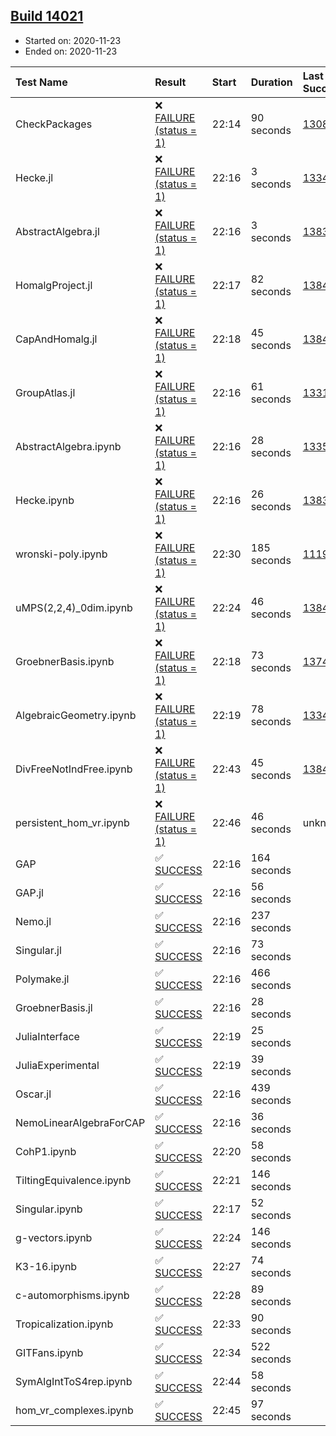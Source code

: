 ## [Build 14021](https://oscarci.mathematik.uni-kl.de/job/oscar/14021/)

* Started on: 2020-11-23
* Ended on: 2020-11-23

| Test Name    | Result | Start | Duration | Last Success | First Failure |
|:-------------|:-------|:------|:---------|:-------------|:--------------|
| CheckPackages | ❌ [FAILURE (status = 1)](https://oscarci.mathematik.uni-kl.de/job/oscar/14021/artifact/logs/build-14021/CheckPackages.log) | 22:14 | 90 seconds | [13085](https://oscarci.mathematik.uni-kl.de/job/oscar/13085/) | [13086](https://oscarci.mathematik.uni-kl.de/job/oscar/13086/) |
| Hecke.jl | ❌ [FAILURE (status = 1)](https://oscarci.mathematik.uni-kl.de/job/oscar/14021/artifact/logs/build-14021/Hecke.jl.log) | 22:16 | 3 seconds | [13341](https://oscarci.mathematik.uni-kl.de/job/oscar/13341/) | [13342](https://oscarci.mathematik.uni-kl.de/job/oscar/13342/) |
| AbstractAlgebra.jl | ❌ [FAILURE (status = 1)](https://oscarci.mathematik.uni-kl.de/job/oscar/14021/artifact/logs/build-14021/AbstractAlgebra.jl.log) | 22:16 | 3 seconds | [13837](https://oscarci.mathematik.uni-kl.de/job/oscar/13837/) | [13838](https://oscarci.mathematik.uni-kl.de/job/oscar/13838/) |
| HomalgProject.jl | ❌ [FAILURE (status = 1)](https://oscarci.mathematik.uni-kl.de/job/oscar/14021/artifact/logs/build-14021/HomalgProject.jl.log) | 22:17 | 82 seconds | [13845](https://oscarci.mathematik.uni-kl.de/job/oscar/13845/) | [13846](https://oscarci.mathematik.uni-kl.de/job/oscar/13846/) |
| CapAndHomalg.jl | ❌ [FAILURE (status = 1)](https://oscarci.mathematik.uni-kl.de/job/oscar/14021/artifact/logs/build-14021/CapAndHomalg.jl.log) | 22:18 | 45 seconds | [13845](https://oscarci.mathematik.uni-kl.de/job/oscar/13845/) | [13846](https://oscarci.mathematik.uni-kl.de/job/oscar/13846/) |
| GroupAtlas.jl | ❌ [FAILURE (status = 1)](https://oscarci.mathematik.uni-kl.de/job/oscar/14021/artifact/logs/build-14021/GroupAtlas.jl.log) | 22:16 | 61 seconds | [13311](https://oscarci.mathematik.uni-kl.de/job/oscar/13311/) | [13312](https://oscarci.mathematik.uni-kl.de/job/oscar/13312/) |
| AbstractAlgebra.ipynb | ❌ [FAILURE (status = 1)](https://oscarci.mathematik.uni-kl.de/job/oscar/14021/artifact/logs/build-14021/AbstractAlgebra.ipynb.log) | 22:16 | 28 seconds | [13355](https://oscarci.mathematik.uni-kl.de/job/oscar/13355/) | [13356](https://oscarci.mathematik.uni-kl.de/job/oscar/13356/) |
| Hecke.ipynb | ❌ [FAILURE (status = 1)](https://oscarci.mathematik.uni-kl.de/job/oscar/14021/artifact/logs/build-14021/Hecke.ipynb.log) | 22:16 | 26 seconds | [13837](https://oscarci.mathematik.uni-kl.de/job/oscar/13837/) | [13838](https://oscarci.mathematik.uni-kl.de/job/oscar/13838/) |
| wronski-poly.ipynb | ❌ [FAILURE (status = 1)](https://oscarci.mathematik.uni-kl.de/job/oscar/14021/artifact/logs/build-14021/wronski-poly.ipynb.log) | 22:30 | 185 seconds | [11192](https://oscarci.mathematik.uni-kl.de/job/oscar/11192/) | [11193](https://oscarci.mathematik.uni-kl.de/job/oscar/11193/) |
| uMPS(2,2,4)_0dim.ipynb | ❌ [FAILURE (status = 1)](https://oscarci.mathematik.uni-kl.de/job/oscar/14021/artifact/logs/build-14021/uMPS-2-2-4-_0dim.ipynb.log) | 22:24 | 46 seconds | [13841](https://oscarci.mathematik.uni-kl.de/job/oscar/13841/) | [13842](https://oscarci.mathematik.uni-kl.de/job/oscar/13842/) |
| GroebnerBasis.ipynb | ❌ [FAILURE (status = 1)](https://oscarci.mathematik.uni-kl.de/job/oscar/14021/artifact/logs/build-14021/GroebnerBasis.ipynb.log) | 22:18 | 73 seconds | [13748](https://oscarci.mathematik.uni-kl.de/job/oscar/13748/) | [13749](https://oscarci.mathematik.uni-kl.de/job/oscar/13749/) |
| AlgebraicGeometry.ipynb | ❌ [FAILURE (status = 1)](https://oscarci.mathematik.uni-kl.de/job/oscar/14021/artifact/logs/build-14021/AlgebraicGeometry.ipynb.log) | 22:19 | 78 seconds | [13341](https://oscarci.mathematik.uni-kl.de/job/oscar/13341/) | [13342](https://oscarci.mathematik.uni-kl.de/job/oscar/13342/) |
| DivFreeNotIndFree.ipynb | ❌ [FAILURE (status = 1)](https://oscarci.mathematik.uni-kl.de/job/oscar/14021/artifact/logs/build-14021/DivFreeNotIndFree.ipynb.log) | 22:43 | 45 seconds | [13845](https://oscarci.mathematik.uni-kl.de/job/oscar/13845/) | [13846](https://oscarci.mathematik.uni-kl.de/job/oscar/13846/) |
| persistent_hom_vr.ipynb | ❌ [FAILURE (status = 1)](https://oscarci.mathematik.uni-kl.de/job/oscar/14021/artifact/logs/build-14021/persistent_hom_vr.ipynb.log) | 22:46 | 46 seconds | unknown | unknown |
| GAP | ✅ [SUCCESS](https://oscarci.mathematik.uni-kl.de/job/oscar/14021/artifact/logs/build-14021/GAP.log) | 22:16 | 164 seconds |  |  |
| GAP.jl | ✅ [SUCCESS](https://oscarci.mathematik.uni-kl.de/job/oscar/14021/artifact/logs/build-14021/GAP.jl.log) | 22:16 | 56 seconds |  |  |
| Nemo.jl | ✅ [SUCCESS](https://oscarci.mathematik.uni-kl.de/job/oscar/14021/artifact/logs/build-14021/Nemo.jl.log) | 22:16 | 237 seconds |  |  |
| Singular.jl | ✅ [SUCCESS](https://oscarci.mathematik.uni-kl.de/job/oscar/14021/artifact/logs/build-14021/Singular.jl.log) | 22:16 | 73 seconds |  |  |
| Polymake.jl | ✅ [SUCCESS](https://oscarci.mathematik.uni-kl.de/job/oscar/14021/artifact/logs/build-14021/Polymake.jl.log) | 22:16 | 466 seconds |  |  |
| GroebnerBasis.jl | ✅ [SUCCESS](https://oscarci.mathematik.uni-kl.de/job/oscar/14021/artifact/logs/build-14021/GroebnerBasis.jl.log) | 22:16 | 28 seconds |  |  |
| JuliaInterface | ✅ [SUCCESS](https://oscarci.mathematik.uni-kl.de/job/oscar/14021/artifact/logs/build-14021/JuliaInterface.log) | 22:19 | 25 seconds |  |  |
| JuliaExperimental | ✅ [SUCCESS](https://oscarci.mathematik.uni-kl.de/job/oscar/14021/artifact/logs/build-14021/JuliaExperimental.log) | 22:19 | 39 seconds |  |  |
| Oscar.jl | ✅ [SUCCESS](https://oscarci.mathematik.uni-kl.de/job/oscar/14021/artifact/logs/build-14021/Oscar.jl.log) | 22:16 | 439 seconds |  |  |
| NemoLinearAlgebraForCAP | ✅ [SUCCESS](https://oscarci.mathematik.uni-kl.de/job/oscar/14021/artifact/logs/build-14021/NemoLinearAlgebraForCAP.log) | 22:16 | 36 seconds |  |  |
| CohP1.ipynb | ✅ [SUCCESS](https://oscarci.mathematik.uni-kl.de/job/oscar/14021/artifact/logs/build-14021/CohP1.ipynb.log) | 22:20 | 58 seconds |  |  |
| TiltingEquivalence.ipynb | ✅ [SUCCESS](https://oscarci.mathematik.uni-kl.de/job/oscar/14021/artifact/logs/build-14021/TiltingEquivalence.ipynb.log) | 22:21 | 146 seconds |  |  |
| Singular.ipynb | ✅ [SUCCESS](https://oscarci.mathematik.uni-kl.de/job/oscar/14021/artifact/logs/build-14021/Singular.ipynb.log) | 22:17 | 52 seconds |  |  |
| g-vectors.ipynb | ✅ [SUCCESS](https://oscarci.mathematik.uni-kl.de/job/oscar/14021/artifact/logs/build-14021/g-vectors.ipynb.log) | 22:24 | 146 seconds |  |  |
| K3-16.ipynb | ✅ [SUCCESS](https://oscarci.mathematik.uni-kl.de/job/oscar/14021/artifact/logs/build-14021/K3-16.ipynb.log) | 22:27 | 74 seconds |  |  |
| c-automorphisms.ipynb | ✅ [SUCCESS](https://oscarci.mathematik.uni-kl.de/job/oscar/14021/artifact/logs/build-14021/c-automorphisms.ipynb.log) | 22:28 | 89 seconds |  |  |
| Tropicalization.ipynb | ✅ [SUCCESS](https://oscarci.mathematik.uni-kl.de/job/oscar/14021/artifact/logs/build-14021/Tropicalization.ipynb.log) | 22:33 | 90 seconds |  |  |
| GITFans.ipynb | ✅ [SUCCESS](https://oscarci.mathematik.uni-kl.de/job/oscar/14021/artifact/logs/build-14021/GITFans.ipynb.log) | 22:34 | 522 seconds |  |  |
| SymAlgIntToS4rep.ipynb | ✅ [SUCCESS](https://oscarci.mathematik.uni-kl.de/job/oscar/14021/artifact/logs/build-14021/SymAlgIntToS4rep.ipynb.log) | 22:44 | 58 seconds |  |  |
| hom_vr_complexes.ipynb | ✅ [SUCCESS](https://oscarci.mathematik.uni-kl.de/job/oscar/14021/artifact/logs/build-14021/hom_vr_complexes.ipynb.log) | 22:45 | 97 seconds |  |  |
